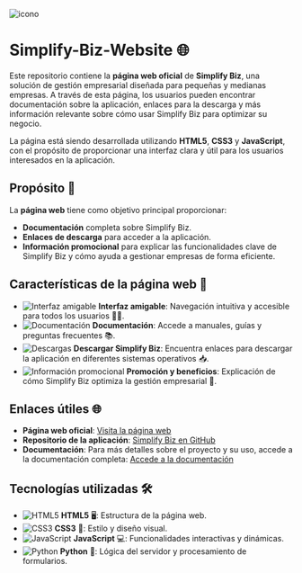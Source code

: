 ![icono](img/icon.ico)
# Simplify-Biz-Website 🌐

Este repositorio contiene la **página web oficial** de **Simplify Biz**, una solución de gestión empresarial diseñada para pequeñas y medianas empresas. A través de esta página, los usuarios pueden encontrar documentación sobre la aplicación, enlaces para la descarga y más información relevante sobre cómo usar Simplify Biz para optimizar su negocio.

La página está siendo desarrollada utilizando **HTML5**, **CSS3** y **JavaScript**, con el propósito de proporcionar una interfaz clara y útil para los usuarios interesados en la aplicación.

## Propósito 🎯

La **página web** tiene como objetivo principal proporcionar:
- **Documentación** completa sobre Simplify Biz.
- **Enlaces de descarga** para acceder a la aplicación.
- **Información promocional** para explicar las funcionalidades clave de Simplify Biz y cómo ayuda a gestionar empresas de forma eficiente.

## Características de la página web 📝

- ![Interfaz amigable](https://img.shields.io/badge/Navegación_Intuitiva-00BFFF?logo=react&logoColor=white) **Interfaz amigable**: Navegación intuitiva y accesible para todos los usuarios 👨‍💻.
- ![Documentación](https://img.shields.io/badge/Documentación_Completa-00BFFF?logo=book&logoColor=white) **Documentación**: Accede a manuales, guías y preguntas frecuentes 📚.
- ![Descargas](https://img.shields.io/badge/Enlace_de_descarga-00BFFF?logo=download&logoColor=white) **Descargar Simplify Biz**: Encuentra enlaces para descargar la aplicación en diferentes sistemas operativos 📥.
- ![Información promocional](https://img.shields.io/badge/Información_promocional-FF9800?logo=info&logoColor=white) **Promoción y beneficios**: Explicación de cómo Simplify Biz optimiza la gestión empresarial 🚀.

## Enlaces útiles 🌐

- **Página web oficial**: [Visita la página web](https://simplify-biz-website.onrender.com/)
- **Repositorio de la aplicación**: [Simplify Biz en GitHub](https://github.com/Brandon094/simplify-biz)
- **Documentación**: Para más detalles sobre el proyecto y su uso, accede a la documentación completa:
[Accede a la documentación](https://simplify-biz-website.onrender.com/documentacion)

## Tecnologías utilizadas 🛠️

- ![HTML5](https://img.shields.io/badge/HTML5-E34F26?logo=html5&logoColor=white) **HTML5** 🖥️: Estructura de la página web.
- ![CSS3](https://img.shields.io/badge/CSS3-1572B6?logo=css3&logoColor=white) **CSS3** 🎨: Estilo y diseño visual.
- ![JavaScript](https://img.shields.io/badge/JavaScript-F7DF1E?logo=javascript&logoColor=black) **JavaScript** 💻: Funcionalidades interactivas y dinámicas.
- ![Python](https://img.shields.io/badge/Python-3776AB?logo=python&logoColor=white) **Python** 🔧: Lógica del servidor y procesamiento de formularios.
